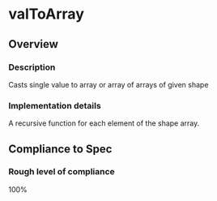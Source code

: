 # valToArray

## Overview

### Description
Casts single value to array or array of arrays of given shape

### Implementation details
A recursive function for each element of the shape array.

## Compliance to Spec

### Rough level of compliance  
100%


